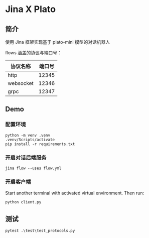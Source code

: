 # Jina X Plato

## 简介

使用 Jina 框架实现基于 plato-mini 模型的对话机器人

flows 涵盖的协议与端口号：

| 协议名称  | 端口号 |
| --------- | ------ |
| http      | 12345  |
| websocket | 12346  |
| grpc      | 12347  |

## Demo

### 配置环境

```
python -m venv .venv
.venv/Scripts/activate
pip install -r requirements.txt
```

### 开启对话后端服务

```
jina flow --uses flow.yml
```

### 开启客户端

Start another terminal with activated virtual environment. Then run:

```
python client.py
```

## 测试

```
pytest .\test\test_protocols.py
```
